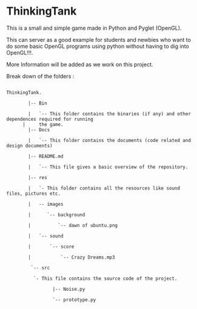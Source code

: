 ThinkingTank
============

This is a small and simple game made in Python and Pyglet (OpenGL).

This can server as a good example for students and newbies who want to do
some basic OpenGL programs using python without having to dig into OpenGL!!!.


More Information will be added as we work on this project.




Break down of the folders :

<code>
ThinkingTank. <br>
	    |-- Bin <br>
	    |	`-- This folder contains the binaries (if any) and other dependences required for running <br>	    |	  the game.
	    |-- Docs <br>
	    | 	`-- This folder contains the documents (code related and design documents) <br>
	    |-- README.md <br>
	    |	`-- This file gives a basic overview of the repository. <br>
	    |-- res <br>
 	    |	`- This folder contains all the resources like sound files, pictures etc. <br>
	    |   -- images <br>
	    |      `-- background <br>
	    |          `-- dawn of ubuntu.png <br>
	    |   `-- sound <br>
	    |       `-- score <br>
	    |           `-- Crazy Dreams.mp3 <br>
	     `-- src <br>
		  `- This file contains the source code of the project.<br>
	             |-- Noise.py <br>
	       	     `-- prototype.py <br>
</code>

